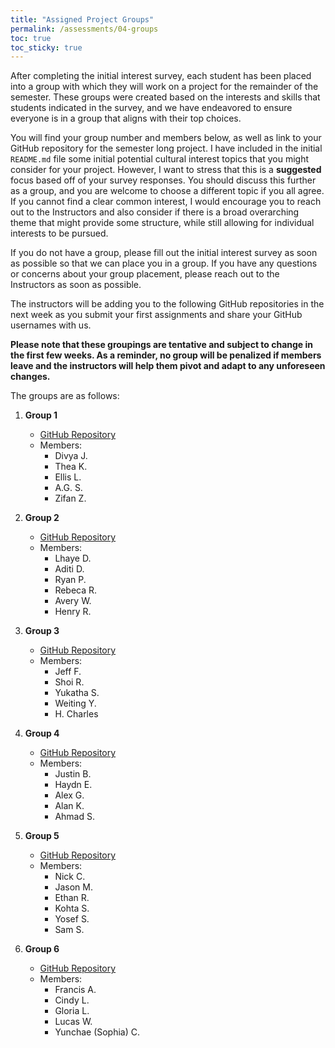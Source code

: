 ```yaml
---
title: "Assigned Project Groups"
permalink: /assessments/04-groups
toc: true
toc_sticky: true
---
```


After completing the initial interest survey, each student has been placed into a group with which they will work on a project for the remainder of the semester. These groups were created based on the interests and skills that students indicated in the survey, and we have endeavored to ensure everyone is in a group that aligns with their top choices.

You will find your group number and members below, as well as link to your GitHub repository for the semester long project. I have included in the initial `README.md` file some initial potential cultural interest topics that you might consider for your project. However, I want to stress that this is a **suggested** focus based off of your survey responses. You should discuss this further as a group, and you are welcome to choose a different topic if you all agree. If you cannot find a clear common interest, I would encourage you to reach out to the Instructors and also consider if there is a broad overarching theme that might provide some structure, while still allowing for individual interests to be pursued.

If you do not have a group, please fill out the initial interest survey as soon as possible so that we can place you in a group. If you have any questions or concerns about your group placement, please reach out to the Instructors as soon as possible.

The instructors will be adding you to the following GitHub repositories in the next week as you submit your first assignments and share your GitHub usernames with us. 

**Please note that these groupings are tentative and subject to change in the first few weeks. As a reminder, no group will be penalized if members leave and the instructors will help them pivot and adapt to any unforeseen changes.**

The groups are as follows:

1. **Group 1**
   - [GitHub Repository](https://github.com/CultureAsData-UIUC/is310-fall-2024-group-1)
   - Members:
       - Divya J.
       - Thea K.
       - Ellis L.
       - A.G. S.
       - Zifan Z.

2. **Group 2**
   - [GitHub Repository](https://github.com/CultureAsData-UIUC/is310-fall-2024-group-2)
   - Members:
       - Lhaye D.
       - Aditi D.
       - Ryan P.
       - Rebeca R.
       - Avery W.
       - Henry R. 

3. **Group 3**
   - [GitHub Repository](https://github.com/CultureAsData-UIUC/is310-fall-2024-group-3)
   - Members:
        - Jeff F.
        - Shoi R.
        - Yukatha S.
        - Weiting Y.
        - H. Charles

4. **Group 4**
   - [GitHub Repository](https://github.com/CultureAsData-UIUC/is310-fall-2024-group-4)
   - Members:
        - Justin B.
        - Haydn E.
        - Alex G.
        - Alan K.
        - Ahmad S.


5. **Group 5**
   - [GitHub Repository](https://github.com/CultureAsData-UIUC/is310-fall-2024-group-5)
   - Members:
        - Nick C.
        - Jason M.
        - Ethan R.
        - Kohta S.
        - Yosef S.
        - Sam S.

6. **Group 6**
   - [GitHub Repository](https://github.com/CultureAsData-UIUC/is310-fall-2024-group-6)
   - Members:
        - Francis A.
        - Cindy L.
        - Gloria L.
        - Lucas W.
        - Yunchae (Sophia) C.